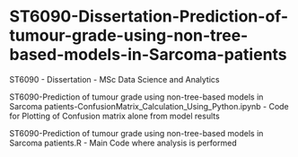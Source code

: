 # ST6090-Dissertation-Prediction-of-tumour-grade-using-non-tree-based-models-in-Sarcoma-patients
ST6090 - Dissertation - MSc Data Science and Analytics

ST6090-Prediction of tumour grade using non-tree-based models in Sarcoma patients-ConfusionMatrix_Calculation_Using_Python.ipynb - Code for Plotting of 
Confusion matrix alone from model results



ST6090-Prediction of tumour grade using non-tree-based models in Sarcoma patients.R - Main Code where analysis is performed
